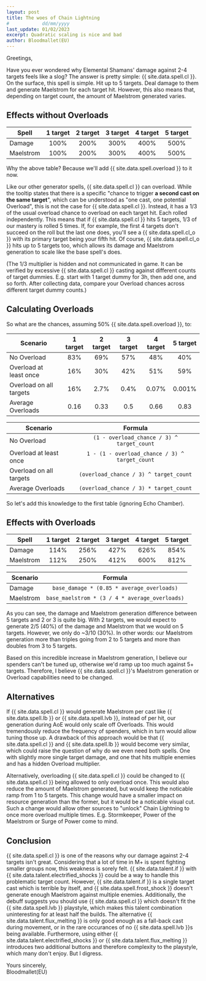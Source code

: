 ```yaml
---
layout: post
title: The woes of Chain Lightning
#            dd/mm/yyyy
last_update: 01/02/2023 
excerpt: Quadratic scaling is nice and bad
author: Bloodmallet(EU)
---
```


Greetings,

Have you ever wondered why Elemental Shamans' damage against 2-4 targets feels like a slog? The answer is pretty simple: {{ site.data.spell.cl }}.
On the surface, this spell is simple. Hit up to 5 targets. Deal damage to them and generate Maelstrom for each target hit.
However, this also means that, depending on target count, the amount of Maelstrom generated varies.


## Effects without Overloads

Spell | 1 target | 2 target | 3 target | 4 target | 5 target
--- | :---: | :---: | :---: | :---: | :---:
Damage | 100% | 200% | 300% | 400% | 500%
Maelstrom | 100% | 200% | 300% | 400% | 500%

Why the above table? Because we'll add {{ site.data.spell.overload }} to it now.

Like our other generator spells, {{ site.data.spell.cl }} can overload.
While the tooltip states that there is a specific "chance to trigger **a second cast on the same target**", which can be understood as "one cast, one potential Overload", this is not the case for {{ site.data.spell.cl }}.
Instead, it has a 1/3 of the usual overload chance to overload on each target hit. Each rolled independently.
This means that if {{ site.data.spell.cl }} hits 5 targets, 1/3 of our mastery is rolled 5 times.
If, for example, the first 4 targets don't succeed on the roll but the last one does, you'll see a {{ site.data.spell.cl_o }} with its primary target being your fifth hit.
Of course, {{ site.data.spell.cl_o }} hits up to 5 targets too, which allows its damage and Maelstrom generation to scale like the base spell's does.

(The 1/3 multiplier is hidden and not communicated in game.
It can be verified by excessive {{ site.data.spell.cl }} casting against different counts of target dummies.
E.g. start with 1 target dummy for 3h, then add one, and so forth.
After collecting data, compare your Overload chances across different target dummy counts.)


## Calculating Overloads

So what are the chances, assuming 50% {{ site.data.spell.overload }}, to:

Scenario | 1 target | 2 target | 3 target | 4 target | 5 target
--- | :---: | :---: | :---: | :---: | :---:
No Overload | 83% | 69% | 57% | 48% | 40%
Overload at least once | 16% | 30% | 42% | 51% | 59%
Overload on all targets | 16% | 2.7% | 0.4% | 0.07% | 0.001%
Average Overloads | 0.16 | 0.33 | 0.5 | 0.66 | 0.83

Scenario | Formula
--- | :---:
No Overload | `(1 - overload_chance / 3) ^ target_count`
Overload at least once | `1 - (1 - overload_chance / 3) ^ target_count`
Overload on all targets |  `(overload_chance / 3) ^ target_count`
Average Overloads | `(overload_chance / 3) * target_count`


So let's add this knowledge to the first table (ignoring Echo Chamber).


## Effects with Overloads

Spell | 1 target | 2 target | 3 target | 4 target | 5 target
--- | :---: | :---: | :---: | :---: | :---:
Damage | 114% | 256% | 427% | 626% | 854%
Maelstrom | 112% | 250% | 412% | 600% | 812%

Scenario | Formula
--- | :---:
Damage | `base_damage * (0.85 * average_overloads)`
Maelstrom | `base_maelstrom * (3 / 4 * average_overloads)`

As you can see, the damage and Maelstrom generation difference between 5 targets and 2 or 3 is quite big.
With 2 targets, we would expect to generate 2/5 (40%) of the damage and Maelstrom that we would on 5 targets.
However, we only do ~3/10 (30%).
In other words: our Maelstrom generation more than triples going from 2 to 5 targets and more than doubles from 3 to 5 targets.

Based on this incredible increase in Maelstrom generation, I believe our spenders can't be tuned up, otherwise we'd ramp up too much against 5+ targets.
Therefore, I believe {{ site.data.spell.cl }}'s Maelstrom generation or Overload capabilities need to be changed.


## Alternatives

If {{ site.data.spell.cl }} would generate Maelstrom per cast like {{ site.data.spell.lb }} or {{ site.data.spell.lvb }}, instead of per hit, our generation during AoE would only scale off Overloads.
This would tremendously reduce the frequency of spenders, which in turn would allow tuning those up.
A drawback of this approach would be that {{ site.data.spell.cl }} and {{ site.data.spell.lb }} would become very similar, which could raise the question of why do we even need both spells.
One with slightly more single target damage, and one that hits multiple enemies and has a hidden Overload multiplier.

Alternatively, overloading {{ site.data.spell.cl }} could be changed to {{ site.data.spell.cl }} being allowed to only overload once.
This would also reduce the amount of Maelstrom generated, but would keep the noticable ramp from 1 to 5 targets.
This change would have a smaller impact on resource generation than the former, but it would be a noticable visual cut.
Such a change would allow other sources to "unlock" Chain Lightning to once more overload multiple times. E.g. Stormkeeper, Power of the Maelstrom or Surge of Power come to mind.


## Conclusion

{{ site.data.spell.cl }} is one of the reasons why our damage against 2-4 targets isn't great.
Considering that a lot of time in M+ is spent fighting smaller groups now, this weakness is sorely felt.
{{ site.data.talent.if }} with {{ site.data.talent.electrified_shocks }} could be a way to handle this problematic target count.
However, {{ site.data.talent.if }} is a single target cast which is terrible by itself, and {{ site.data.spell.frost_shock }} doesn't generate enough Maelstrom against multiple enemies.
Additionally, the debuff suggests you should use {{ site.data.spell.cl }} which doesn't fit the {{ site.data.spell.lvb }} playstyle, which makes this talent combination uninteresting for at least half the builds.
The alternative {{ site.data.talent.flux_melting }} is only good enough as a fall-back cast during movement, or in the rare occurances of no {{ site.data.spell.lvb }}s being available.
Furthermore, using either {{ site.data.talent.electrified_shocks }} or {{ site.data.talent.flux_melting }} introduces two additional buttons and therefore complexity to the playstyle, which many don't enjoy.
But I digress.

Yours sincerely,<br/>
Bloodmallet(EU)
